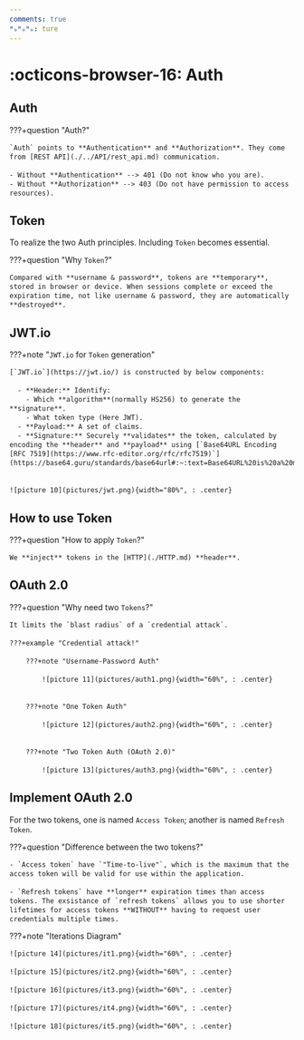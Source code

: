 ```yaml
---
comments: true
ᴴₒᴴₒᴴₒ: ture
---
```


# **:octicons-browser-16: Auth**

## **Auth**

???+question "Auth?"

    `Auth` points to **Authentication** and **Authorization**. They come from [REST API](./../API/rest_api.md) communication. 

    - Without **Authentication** --> 401 (Do not know who you are).
    - Without **Authorization** --> 403 (Do not have permission to access resources).

## **Token**

To realize the two Auth principles. Including `Token` becomes essential.

???+question "Why `Token`?"

    Compared with **username & password**, tokens are **temporary**, stored in browser or device. When sessions complete or exceed the expiration time, not like username & password, they are automatically **destroyed**.

## **JWT.io**

???+note "`JWT.io` for `Token` generation"

    [`JWT.io`](https://jwt.io/) is constructed by below components:

      - **Header:** Identify:
        - Which **algorithm**(normally HS256) to generate the **signature**.
        - What token type (Here JWT).
      - **Payload:** A set of claims.
      - **Signature:** Securely **validates** the token, calculated by encoding the **header** and **payload** using [`Base64URL Encoding [RFC 7519](https://www.rfc-editor.org/rfc/rfc7519)`](https://base64.guru/standards/base64url#:~:text=Base64URL%20is%20a%20modification%20of,characters%20for%20URLs%20and%20filenames.)


    ![picture 10](pictures/jwt.png){width="80%", : .center}  


## **How to use Token**

???+question "How to apply `Token`?"

    We **inject** tokens in the [HTTP](./HTTP.md) **header**.

## **OAuth 2.0**

???+question "Why need two `Tokens`?"

    It limits the `blast radius` of a `credential attack`.

    ???+example "Credential attack!"

        ???+note "Username-Password Auth"

            ![picture 11](pictures/auth1.png){width="60%", : .center}    


        ???+note "One Token Auth"

            ![picture 12](pictures/auth2.png){width="60%", : .center}    


        ???+note "Two Token Auth (OAuth 2.0)"

            ![picture 13](pictures/auth3.png){width="60%", : .center}    


## **Implement OAuth 2.0**

For the two tokens, one is named `Access Token`; another is named `Refresh Token`.

???+question "Difference between the two tokens?"

    - `Access token` have `"Time-to-live"`, which is the maximum that the access token will be valid for use within the application.

    - `Refresh tokens` have **longer** expiration times than access tokens. The exsistance of `refresh tokens` allows you to use shorter lifetimes for access tokens **WITHOUT** having to request user credentials multiple times.

???+note "Iterations Diagram"

    ![picture 14](pictures/it1.png){width="60%", : .center}  

    ![picture 15](pictures/it2.png){width="60%", : .center}  

    ![picture 16](pictures/it3.png){width="60%", : .center}  

    ![picture 17](pictures/it4.png){width="60%", : .center}  

    ![picture 18](pictures/it5.png){width="60%", : .center}  


        


